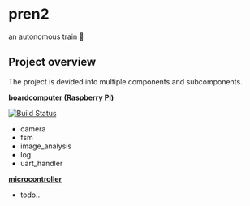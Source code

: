 # pren2
an autonomous train :bullettrain_side:

## Project overview

The project is devided into multiple components and subcomponents.

**[boardcomputer (Raspberry Pi)](https://github.com/eddex/pren2/tree/master/src/boardcomputer)**

[![Build Status](https://travis-ci.com/eddex/pren2.svg?token=iW3x5jyw6cyxqZrqYqGq&branch=master)](https://travis-ci.com/eddex/pren2)

- camera
- fsm
- image_analysis
- log
- uart_handler

**[microcontroller](https://github.com/eddex/pren2/tree/master/src/microcontroller)**
- todo..
